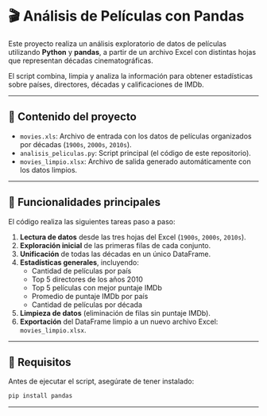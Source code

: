 # 🎬 Análisis de Películas con Pandas

Este proyecto realiza un análisis exploratorio de datos de películas utilizando **Python** y **pandas**, a partir de un archivo Excel con distintas hojas que representan décadas cinematográficas.  

El script combina, limpia y analiza la información para obtener estadísticas sobre países, directores, décadas y calificaciones de IMDb.

---

## 📁 Contenido del proyecto

- `movies.xls`: Archivo de entrada con los datos de películas organizados por décadas (`1900s`, `2000s`, `2010s`).
- `analisis_peliculas.py`: Script principal (el código de este repositorio).
- `movies_limpio.xlsx`: Archivo de salida generado automáticamente con los datos limpios.

---

## 🧠 Funcionalidades principales

El código realiza las siguientes tareas paso a paso:

1. **Lectura de datos** desde las tres hojas del Excel (`1900s`, `2000s`, `2010s`).
2. **Exploración inicial** de las primeras filas de cada conjunto.
3. **Unificación** de todas las décadas en un único DataFrame.
4. **Estadísticas generales**, incluyendo:
   - Cantidad de películas por país
   - Top 5 directores de los años 2010
   - Top 5 películas con mejor puntaje IMDb
   - Promedio de puntaje IMDb por país  
   - Cantidad de películas por década
5. **Limpieza de datos** (eliminación de filas sin puntaje IMDb).
6. **Exportación** del DataFrame limpio a un nuevo archivo Excel: `movies_limpio.xlsx`.

---

## 🧩 Requisitos

Antes de ejecutar el script, asegúrate de tener instalado:

```bash
pip install pandas
```
---
